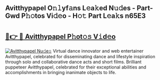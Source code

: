 ## Avitthypapel O𝚗𝚕yf𝚊ns L𝚎a𝚔ed N𝚞𝚍es - Part-Gwd P𝚑𝚘tos Vi𝚍𝚎o - H𝚘𝚝 Part L𝚎a𝚔s n65E3

# <h2><a href="http://kf848w.oniu.top/?m=Avitthypapel">🔗👉 🔴 Avitthypapel P𝚑ot𝚘𝚜 V𝚒d𝚎o</a></h2>

[![Avitthypapel Nu𝚍e𝚜](https://i.imgur.com/0qMVB7G.gif)](http://kf848w.oniu.top/?m=Avitthypapel)
Virtual dance innovator and web entertainer Avitthypapel, celebrated for disseminating dance and lifestyle inspiration through solo and collaborative dance acts and short films. Brilliant puppeteer Avitthypapel, celebrated for their exceptional abilities and accomplishments in bringing inanimate objects to life.  
